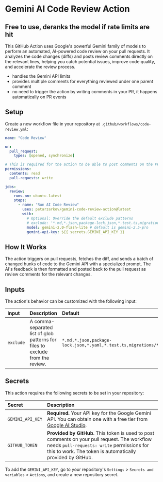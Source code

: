 # Gemini AI Code Review Action

## Free to use, deranks the model if rate limits are hit

[](https://www.google.com/search?q=https://github.com/marketplace/actions/gemini-ai-code-review-action) [](https://opensource.org/licenses/MIT)

This GitHub Action uses Google's powerful Gemini family of models to perform an automated, AI-powered code review on your pull requests. It analyzes the code changes (diffs) and posts review comments directly on the relevant lines, helping you catch potential issues, improve code quality, and accelerate the review process.

- handles the Gemini API limits
- provides multiple comments for everything reviewed under one parent comment
- no need to trigger the action by writing comments in your PR, it happens automatically on PR events

## Setup

Create a new workflow file in your repository at `.github/workflows/code-review.yml`:

```yaml
name: "Code Review"

on:
  pull_request:
    types: [opened, synchronize]

# This is required for the action to be able to post comments on the PR.
permissions:
  contents: read
  pull-requests: write

jobs:
  review:
    runs-on: ubuntu-latest
    steps:
      - name: "Run AI Code Review"
        uses: petarzarkov/gemini-code-review-action@latest
        with:
          # Optional: Override the default exclude patterns
          # exclude: '*.md,*.json,package-lock.json,*.test.ts,migrations/*,*.spec.ts,*.e2e.ts,test/*,tests/*'
          model: gemini-2.0-flash-lite # default is gemini-2.5-pro
          gemini-api-key: ${{ secrets.GEMINI_API_KEY }}
```

## How It Works

The action triggers on pull requests, fetches the diff, and sends a batch of changed hunks of code to the Gemini API with a specialized prompt. The AI's feedback is then formatted and posted back to the pull request as review comments for the relevant changes.

## Inputs

The action's behavior can be customized with the following input:

| Input     | Description                                                                   | Default                                                                                         |
| :-------- | :---------------------------------------------------------------------------- | :---------------------------------------------------------------------------------------------- |
| `exclude` | A comma-separated list of glob patterns for files to exclude from the review. | `*.md,*.json,package-lock.json,*.yaml,*.test.ts,migrations/*,*.spec.ts,*.e2e.ts,test/*,tests/*` |

## Secrets

This action requires the following secrets to be set in your repository:

| Secret           | Description                                                                                                                                                                                              |
| :--------------- | :------------------------------------------------------------------------------------------------------------------------------------------------------------------------------------------------------- |
| `GEMINI_API_KEY` | **Required.** Your API key for the Google Gemini API. You can obtain one with a free tier from [Google AI Studio](https://aistudio.google.com/app/apikey).                                               |
| `GITHUB_TOKEN`   | **Provided by GitHub.** This token is used to post comments on your pull request. The workflow needs `pull-requests: write` permissions for this to work. The token is automatically provided by GitHub. |

To add the `GEMINI_API_KEY`, go to your repository's `Settings` \> `Secrets and variables` \> `Actions`, and create a new repository secret.
